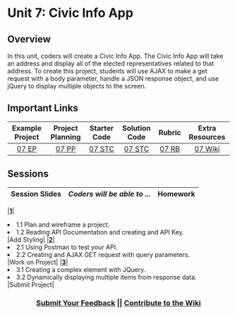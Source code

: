 # Unit 7: Civic Info App

## Overview
In this unit, coders will create a Civic Info App. The Civic Info App will take an address and display all of the elected representatives related to that address. To create this project, students will use AJAX to make a get request with a body parameter, handle a JSON response object, and use jQuery to display multiple objects to the screen.

## Important Links

| Example Project| Project Planning |  Starter Code | Solution Code  | Rubric | Extra Resources |
|:-------:|:-------:|:-------:|:-------:|:-------:|:-------:|
| [07 EP](https://scriptedcurriculum.github.io/advanced_civics_solution/) |[07 PP](https://docs.google.com/document/d/1djJGD16zKw0DsNOKir0yP6wt-MW751isL-7UDK7ZSRc/edit) | [07 STC](https://github.com/ScriptEdcurriculum/advanced_civics_startercode/blob/master/INSTRUCTIONS.md) | [07 STC](https://github.com/ScriptEdcurriculum/advanced_civics_solution) | [07 RB](https://drive.google.com/open?id=1sE57raysW2J8LFMpNi86e1bfZ8Q9DE0OmLgGnReL-y4) | [07 Wiki](https://github.com/ScriptEdcurriculum/curriculum17-18/wiki/2.-Advanced#unit-7-api) |

## Sessions 
|Session Slides|*Coders will be able to ...*|Homework|
|:-------:|-------|:-------|

|[**1**](https://docs.google.com/presentation/d/1H40VvavX0N4xZtA1VJfQD5gelOLNflGozumlbdUoXos/edit#slide=id.g1e220fa94a_0_26)|<li>1.1 Plan and wireframe a project.</li> <li>1.2 Reading API Documentation and creating and API Key. </li>|Add Styling|
|[**2**](https://docs.google.com/presentation/d/1H40VvavX0N4xZtA1VJfQD5gelOLNflGozumlbdUoXos/edit#slide=id.g1f587f6424_5_5)|<li>2.1 Using Postman to test your API.</li> <li> 2.2 Creating and AJAX GET request with query parameters.</li>  |Work on Project|
|[**3**](https://docs.google.com/presentation/d/1H40VvavX0N4xZtA1VJfQD5gelOLNflGozumlbdUoXos/edit#slide=id.g1e220fa94a_0_4)|<li>3.1 Creating a complex element with JQuery.</li> <li>3.2 Dynamically displaying multiple items from response data.</li> |Submit Project|

<h3 align="center"><a href="https://docs.google.com/forms/d/e/1FAIpQLSdmoYjRk6tqJHI5Y1ELjOZ7tiYj58dmoIBEeUaXK5ciIdljIg/viewform">Submit Your Feedback</a> || <a href="https://github.com/ScriptEdcurriculum/curriculum17-18/wiki/2.-Advanced#unit-7-api">Contribute to the Wiki</a></h3>
